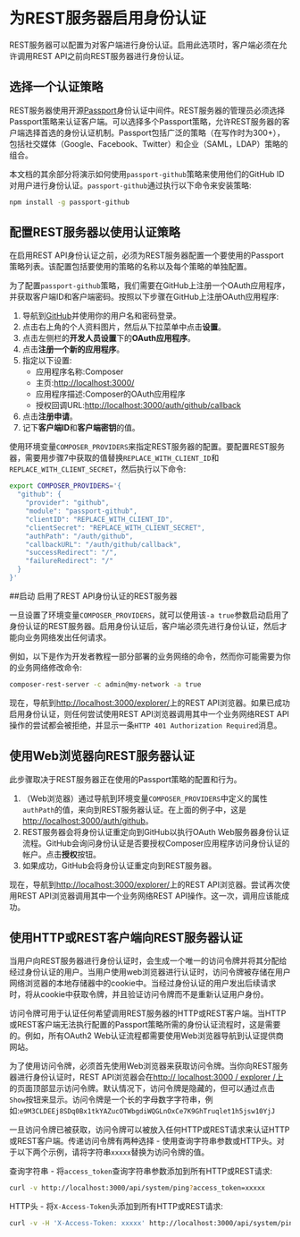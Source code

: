 # 为REST服务器启用身份认证

REST服务器可以配置为对客户端进行身份认证。启用此选项时，客户端必须在允许调用REST API之前向REST服务器进行身份认证。

## 选择一个认证策略

REST服务器使用开源[Passport](http://passportjs.org/)身份认证中间件。REST服务器的管理员必须选择Passport策略来认证客户端。可以选择多个Passport策略，允许REST服务器的客户端选择首选的身份认证机制。Passport包括广泛的策略（在写作时为300+），包括社交媒体（Google、Facebook、Twitter）和企业（SAML，LDAP）策略的组合。

本文档的其余部分将演示如何使用`passport-github`策略来使用他们的GitHub ID对用户进行身份认证。`passport-github`通过执行以下命令来安装策略:
```bash
npm install -g passport-github
```

## 配置REST服务器以使用认证策略

在启用REST API身份认证之前，必须为REST服务器配置一个要使用的Passport策略列表。该配置包括要使用的策略的名称以及每个策略的单独配置。

为了配置`passport-github`策略，我们需要在GitHub上注册一个OAuth应用程序，并获取客户端ID和客户端密码。按照以下步骤在GitHub上注册OAuth应用程序:

1. 导航到[GitHub](https://github.com/)并使用你的用户名和密码登录。
2. 点击右上角的个人资料图片，然后从下拉菜单中点击**设置**。
3. 点击左侧栏的**开发人员设置**下的**OAuth应用程序**。
4. 点击**注册一个新的应用程序**。
5. 指定以下设置:
   - 应用程序名称:Composer
   - 主页:[http://localhost:3000/](http://localhost:3000/)
   - 应用程序描述:Composer的OAuth应用程序
   - 授权回调URL:[http://localhost:3000/auth/github/callback](http://localhost:3000/auth/github/callback)
6. 点击**注册申请**。
7. 记下**客户端ID**和**客户端密钥**的值。

使用环境变量`COMPOSER_PROVIDERS`来指定REST服务器的配置。要配置REST服务器，需要用步骤7中获取的值替换`REPLACE_WITH_CLIENT_ID`和`REPLACE_WITH_CLIENT_SECRET`，然后执行以下命令:
```bash
export COMPOSER_PROVIDERS='{
  "github": {
    "provider": "github",
    "module": "passport-github",
    "clientID": "REPLACE_WITH_CLIENT_ID",
    "clientSecret": "REPLACE_WITH_CLIENT_SECRET",
    "authPath": "/auth/github",
    "callbackURL": "/auth/github/callback",
    "successRedirect": "/",
    "failureRedirect": "/"
  }
}'
```

##启动 启用了REST API身份认证的REST服务器

一旦设置了环境变量`COMPOSER_PROVIDERS`，就可以使用该`-a true`参数启动启用了身份认证的REST服务器。启用身份认证后，客户端必须先进行身份认证，然后才能向业务网络发出任何请求。

例如，以下是作为开发者教程一部分部署的业务网络的命令，然而你可能需要为你的业务网络修改命令:
```bash
composer-rest-server -c admin@my-network -a true
```

现在，导航到[http://localhost:3000/explorer/](http://localhost:3000/explorer/)上的REST API浏览器。如果已成功启用身份认证，则任何尝试使用REST API浏览器调用其中一个业务网络REST API操作的尝试都会被拒绝，并显示一条`HTTP 401 Authorization Required`消息。

## 使用Web浏览器向REST服务器认证

此步骤取决于REST服务器正在使用的Passport策略的配置和行为。

1. （Web浏览器）通过导航到环境变量`COMPOSER_PROVIDERS`中定义的属性`authPath`的值，来向到REST服务器认证。在上面的例子中，这是[http://localhost:3000/auth/github](http://localhost:3000/auth/github)。
2. REST服务器会将身份认证重定向到GitHub以执行OAuth Web服务器身份认证流程。GitHub会询问身份认证是否要授权Composer应用程序访问身份认证的帐户。点击**授权**按钮。
3. 如果成功，GitHub会将身份认证重定向到REST服务器。

现在，导航到[http://localhost:3000/explorer/](http://localhost:3000/explorer/)上的REST API浏览器。尝试再次使用REST API浏览器调用其中一个业务网络REST API操作。这一次，调用应该能成功。

## 使用HTTP或REST客户端向REST服务器认证

当用户向REST服务器进行身份认证时，会生成一个唯一的访问令牌并将其分配给经过身份认证的用户。当用户使用web浏览器进行认证时，访问令牌被存储在用户网络浏览器的本地存储器中的cookie中。当经过身份认证的用户发出后续请求时，将从cookie中获取令牌，并且验证访问令牌而不是重新认证用户身份。

访问令牌可用于认证任何希望调用REST服务器的HTTP或REST客户端。当HTTP或REST客户端无法执行配置的Passport策略所需的身份认证流程时，这是需要的。例如，所有OAuth2 Web认证流程都需要使用Web浏览器导航到认证提供商网站。

为了使用访问令牌，必须首先使用Web浏览器来获取访问令牌。当你向REST服务器进行身份认证时，REST API浏览器会在[http:// localhost:3000 / explorer /上](http://localhost:3000/explorer/)的页面顶部显示访问令牌。默认情况下，访问令牌是隐藏的，但可以通过点击`Show`按钮来显示。访问令牌是一个长的字母数字字符串，例如:`e9M3CLDEEj8SDq0Bx1tkYAZucOTWbgdiWQGLnOxCe7K9GhTruqlet1h5jsw10YjJ`

一旦访问令牌已被获取，访问令牌可以被放入任何HTTP或REST请求来认证HTTP或REST客户端。传递访问令牌有两种选择 - 使用查询字符串参数或HTTP头。对于以下两个示例，请将字符串`xxxxx`替换为访问令牌的值。

查询字符串 - 将`access_token`查询字符串参数添加到所有HTTP或REST请求:
```bash
curl -v http://localhost:3000/api/system/ping?access_token=xxxxx
```

HTTP头 - 将`X-Access-Token`头添加到所有HTTP或REST请求:
```bash
curl -v -H 'X-Access-Token: xxxxx' http://localhost:3000/api/system/ping
```
